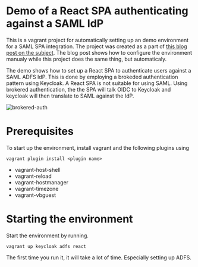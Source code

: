 # Demo of a React SPA authenticating against a SAML IdP
This is a vagrant project for automatically setting up an demo environment for a SAML SPA integration.
The project was created as a part of [this blog post on the subject](https://blog.samlsecurity.com/post/saml-for-react-spa/?utm_source=github&utm_medium=link&utm_campaign=SPA-saml-poc&utm_id=SPA-saml-poc&utm_content=SPA-saml-poc). The blog post shows how to configure the environment manualy while this project does the same thing, but automaticaly.

The demo shows how to set up a React SPA to authenticate users against a SAML ADFS IdP. This is done by employing a brokeded authentication pattern using Keycloak.
A React SPA is not suitable for using SAML. Using brokered authentication, the the SPA will talk OIDC to Keycloak and keycloak will then translate to SAML against the IdP.

![brokered-auth](https://user-images.githubusercontent.com/393610/157530985-75b67508-434e-48ab-9c6c-eedb9d9af30a.png)

# Prerequisites
To start up the environment, install vagrant and the following plugins using

```
vagrant plugin install <plugin name>
```
* vagrant-host-shell
* vagrant-reload
* vagrant-hostmanager
* vagrant-timezone
* vagrant-vbguest

# Starting the environment
Start the environment by running.
```
vagrant up keycloak adfs react
```
The first time you run it, it will take a lot of time. Especially setting up ADFS.
